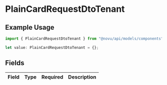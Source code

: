 # PlainCardRequestDtoTenant

## Example Usage

```typescript
import { PlainCardRequestDtoTenant } from "@novu/api/models/components";

let value: PlainCardRequestDtoTenant = {};
```

## Fields

| Field       | Type        | Required    | Description |
| ----------- | ----------- | ----------- | ----------- |